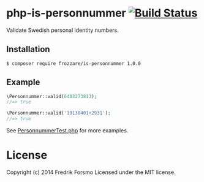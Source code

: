 # php-is-personnummer [![Build Status](https://travis-ci.org/frozzare/php-is-personnummer.svg?branch=master)](https://travis-ci.org/frozzare/php-is-personnummer)

Validate Swedish personal identity numbers.

## Installation

```
$ composer require frozzare/is-personnummer 1.0.0
```

## Example

```php
\Personnummer::valid(6403273813);
//=> true

\Personnummer::valid('19130401+2931');
//=> true
```

See [PersonnummerTest.php](tests/PersonnummerTest.php) for more examples.

# License

Copyright (c) 2014 Fredrik Forsmo
Licensed under the MIT license.
